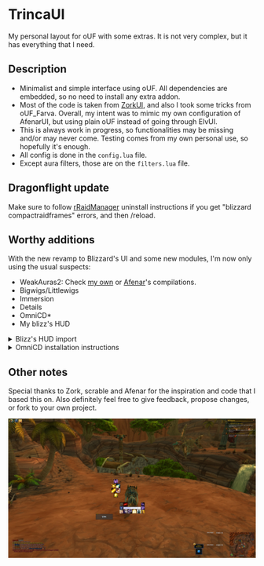 # TrincaUI
My personal layout for oUF with some extras. It is not very complex, but it has everything that I need.

## Description
  * Minimalist and simple interface using oUF. All dependencies are embedded, so no need to install any extra addon.
  * Most of the code is taken from [ZorkUI](https://www.wowinterface.com/downloads/info24252-ZorkUI.html), and also I took some tricks from oUF_Farva. Overall, my intent was to mimic my own configuration of AfenarUI, but using plain oUF instead of going through ElvUI.
  * This is always work in progress, so functionalities may be missing and/or may never come. Testing comes from my own personal use, so hopefully it's enough.
  * All config is done in the `config.lua` file.
  * Except aura filters, those are on the `filters.lua` file.

## Dragonflight update
Make sure to follow [rRaidManager](https://www.wowinterface.com/downloads/info22236-rRaidManager.html) uninstall instructions if you get "blizzard compactraidframes" errors, and then /reload.

## Worthy additions
With the new revamp to Blizzard's UI and some new modules, I'm now only using the usual suspects:
  * WeakAuras2: Check [my own](https://wago.io/p/Trincasidra%232868) or [Afenar](https://github.com/Afenar/AfenarUI)'s compilations.
  * Bigwigs/Littlewigs
  * Immersion
  * Details
  * OmniCD*
  * My blizz's HUD

<details>
  <summary>Blizz's HUD import</summary>

  ```
  0 30 0 0 0 5 5 UIParent -1068.7 -550.3 -1 ##$$%/&&'%)$+$ 0 1 0 5 5 UIParent -1068.7 -509.5 -1 ##$$%/&&'%(#,$ 0 2 0 3 3 UIParent 1068.7 -550.3 -1 ##$$%/&&'%(#,$ 0 3 0 7 7 UIParent 767.9 2.0 -1 #$$%%/&&'%(#,$ 0 4 0 3 3 UIParent 1068.7 -508.3 -1 ##$$%/&&'%(#,$ 0 5 1 1 4 UIParent 0.0 0.0 -1 ##$$%/&('%(#,$ 0 6 1 1 7 MultiBar5 0.0 0.0 -1 ##$$%/&('%(#,$ 0 7 1 1 7 MultiBar6 0.0 0.0 -1 ##$$%/&('%(#,$ 0 10 0 4 4 UIParent 0.0 -469.7 -1 ##$$&('% 0 11 0 4 4 UIParent 0.0 -470.3 -1 ##$$&('%,# 0 12 0 4 4 UIParent 0.0 -265.8 -1 ##$$&('% 1 -1 0 4 4 UIParent 0.0 -227.3 -1 ##$# 2 -1 0 5 5 UIParent -2.0 -472.0 -1 ##$# 3 0 0 3 3 UIParent 648.7 -165.2 -1 $#3# 3 1 0 5 5 UIParent -648.7 -165.8 -1 %#3# 3 2 0 5 5 UIParent -1253.2 -238.5 -1 %#&#3# 3 3 0 7 7 UIParent -1004.8 702.0 -1 '$(#)#-#.#/#3# 3 4 0 5 5 UIParent -1968.7 198.5 -1 ,#-#.#/#0#1#2( 3 5 0 2 2 UIParent -384.2 -170.2 -1 &#*$3# 3 6 0 5 5 UIParent -368.7 258.8 -1 3# 4 -1 0 4 4 UIParent 0.0 -302.8 -1 # 5 -1 0 4 4 UIParent 0.0 -383.3 -1 # 6 0 0 1 1 UIParent -864.7 -2.0 -1 ##$#%$&.(()(*# 6 1 0 3 3 UIParent 2.0 409.7 -1 ##$#%$'+(()(*# 7 -1 0 3 3 UIParent 2.0 -287.7 -1 # 8 -1 1 6 6 UIParent 35.0 50.0 -1 #'$A%$&7 9 -1 0 5 5 UIParent -1468.7 -165.7 -1 # 10 -1 1 0 0 UIParent 16.0 -116.0 -1 # 11 -1 0 5 5 UIParent -2.0 -259.5 -1 # 12 -1 0 1 1 UIParent 947.2 -2.0 -1 #K
  ```

</details>

<details>
  <summary>OmniCD installation instructions</summary>
  
  By default, you'll get an error with OmniCD as it doesn't support TrincaUI.

  It is easily fixable by adding this:
  ```lua
  {   [1] = "TrincaUI",
		[2] = "TrincaUIPartyHeaderUnitButton",
		[3] = "unit",
		[4] = 1,
	},
	{   [1] = "TrincaUI-Raid",
		[2] = "TrincaUIRaidHeader%UnitButton",
		[3] = "unit",
		[4] = 1,
		[5] = 40,
	},
	{   [1] = "TrincaUI-Raid40",
		[2] = "TrincaUIRaidHeader%UnitButton",
		[3] = "unit",
		[4] = 1,
		[5] = 40,
	},
  ```
  To the `unitFrameData` table on the `Core/addons.lua` file.

  You can then also import my profile:
  ```
  TV1AZTXnY2)q3KAWBGpEPDSVPQ9A7kuP27E)aRIuASfltrQIKYpYV(Tb6gDdYzifLxLSB21vEuuyMbdqJUB0NZbZm1SRMn919R73oFv(NVFZ697Y)y3(57Fy3K5BlTUA(hMn9T)6v)LF(n)eEtZM(tF5(T972955FfU7L)w)S3O7MbTV5(9l3SE6DZxT6j8SkD(zNV(6B38uELkt(XwE9M1LbDTTH3ppWUKoFF(2VEZMv3S5ZRVQ)l7hyrU7UD7M9gtxhEV7H75b4PhCFtE9SPt3SA5nZMUaAH(9E8PE38T7)A5rUUF98Tl38)VzD)0(97xUggE3)P7H)x9wGxW25qNwEfBNV8Mx8s6v8HTBE4(xVDZN)17)88T3an9g7Sf4my1d3TggNUChDZnq3()bMN87B(kWq19JP4SPRM)1npa3ny4x(BGLaCeMU72nF(nZVRh6hz(8xxEZ(BHvzl0dl(Wl2SAdoAMF9(LFQV83L)C2Rc6oxWLCkLY7tb)S3)doyrzXSxzDAL23f70MqkK05ReG5WjVY2tDLIfC1MR)y)nZMqwHx2VF(1323AdaRUmsVE18D7Wb6K8fjJYFlBuYUrR33VD7d3VNSSS9Z3yY8GX82L30NxA(y(np0(Ord4VaRsxnF7h63))s36bdMT9xFB(QSHdmcEJwh668oJrhsPo0WbdTh21)czWFvESIMDCww)R)PSi8bX3Bcgk823VdC00TRp5MpJldUaC6z5e8v162nW(9h2C(FME8h6YcnC381pmF172KTjVPKo)RGFuWR60jBW79MKjpCS2zt)YSxf78ELX6nktiGDTn7HbRwFZpQ5B)rTF7pQtE0UUux03zsHoxZJcTRToBxYaXKXyx9rL8N1xFieH4nR3dVTGrhB6dTxdxZLYVDySHxz)r5GHUWft(i0frtkQJ2G0fwNZP78rTbUUoO4U448nqVe96UuqN0oJ34I22jtiAuW0jODAT2w7fOF2DF)QvLycv0BIHCwBf4c1fZ)YaEKQCiOsf7mLM0ENcUTCBPimWZT50wF5ADot0vEWoD0KVjiPKQlHpOhwdYTfvGPS0cmyIL7cMEk8f6S4fnQOU8QnQuYPl3Fib9B(x2eyukd1uiOlpj41dprz0etrB5IkiUQR8RUi0l4GgM)LF5S4DbpOo5WHFkyt09dRiLHH2dEh4OfEtb8xgVTC1i8SLwmGjlH3FY5SKXamAOniM04mUl4PXwNneW2GXRghLyNPug6vAbJDPhYgwp2)gpeEJJBNhTlQopK9OmNsbQPuigk2fv0H3o4cGpOthWLzLTJmpALnGgBWxZuAZaRdM6B0uSpkJ2fkRxGhsKge5ULmzwvPnlK7P0fGRRP4ey9jDzw7uA89O0MuhzMah2izWadlUizCgAHt78KjWQtgSTGlyrxdn2VQKpOI0WqhjxjBGEGGIw7ZHO0kcypW5uasAqTz6CObsHMoy3uAbeAcNBj8PG45YDAGjloXSOJFEaBltAvNlIE(glmmlxfcbXOitNnHRpAWrNC)YROfBzWwETWWfddTXqh65btymUc2RpNOaFJ55zzyAPilv2vcAbw5mLbkmd6u0Yje(PXyAi7IVoODyGO2Knh53zWIHtGpOUJCQIkfnOHQnWfiWYeW5BYH(vqOjoSbNqi0fFvEAnrtRRjpf)c2gCc1bXduwenebqJgBTnBDMyTK7BoM2sJbWeu(veUFl(MsgkOoqJzDSZsPRcud1aVUucFSqnXc4ceR(rjkUp7(RRVBnUqcznbdu5xzp0QBgARDGpGgFstGCfixlyTIcObxXAKGTdZLvImXbnetGxn7QhQ2oy7UYv9q3rtCNrrrhXe5A3zT1xoUka7o4PvMyKsNRG9CkVky84J4kb0iAHCbQpGu10si4KMI0KcIMiJneQHJ8efAcDHh9A8yAei)RLngoC)cl6Ne9ExzwaPF9u(ujLiKGbTjjWZLIg9w6QjiJhnR1yKOURtfOKcrvh5Ac2rmXLwtb(2eSfvz8zP5ORZySuYjmDnyuXPhKFLsrbPKRMzngaB6IXAc)uDhfRHwMdycCFa3PmNB3rRoWMz4TNIyEkDs5RE7DQAiuKmjLuHLrf(ETbhgra7fr7Ncz(O7fwVknbzos0oMUqj3A0NQ7XbjLrJcuROlHl90maCkXTGGixiVonpTPYcaCjDDt6oRJYS7WC9WCpG5EmoSlmq1huicSI0KRNEbL5A(jdjOqyocQCBwibawqbeRt7RgJqATAwCd5saPXlRD5kTu8ahxotEOkkYU0HRvGXlsn1LQMAL3uUiyHWfnlMngauHJbOuqnUHGcqArlOq2rzFCAAQlRme7ci8XnpKRyBAfkiercOq(u)2DzaktVPFhGeC7899)3vqlfCGxTzZQ9lVp3Reks1p2PLAiNM7Bifh5llRKsAs2(kP0k2gClrOkOaT0CCslyQbRV4QvnJS4RY(Aq8MN2JPMNjAOYqG92IhysLcGAk7H3aJtbjb7CkbyEW(oNncFyPjsHfjVMcmbdvnB9rLoCGNihBH1cSOjqIk2n7Zf9bAh8Aydy8JObJ3EVTg0HHbn7qy4kAT1nEJzmgObTegmPmdWXpxMratkIraOLqxTD1yb2V3KZExUlCNiCyr1ZdXlyQBlTkwlkN2Zn7FvlWN2bVm7l1VugtuQLmOZn7ww5oJjfrDePsZ3NjFz20RE77(l)0RG7mtNw)(Mg28(3dnGmdSyB)8p(UnlZmVDt)77xVlhXujam)m)Yp)6)h(Ha8U)Gs4QcI52V86mtvhrHZ9BxUz7sKYSn7VTFB5LDZYDZ3ExgO609BxU(JWO6nqurZloFP7)098vbVAyM(P(1Zxt)f0hamRYm96Rl3)Y7U7H153vUTCO8lLUtZzlEXlW3v)xG)y98vn3KTbcin(VD5hUDf8Ffgh)WQnFEYdV)9x917rQfh2hlkgi6pMC8Wyr7uCrZiEbXCJq87VvOECv)177Vbwg2cZC8Ewdx4qEjluswEt0y6eetcDXIvqVT4mmP9NdYfFUirK2S4vlxTkBv(tJL4qg(EAK69OCw9CWJtLdMqUkbaWvgwGVt1WIKfk0ckn3LrHz0f2zCNGdMauHnuzjG0iNwTlEuVycMKd(x4EQ9YJYbdu4TXqiri2yOm9d4wP0wLVcMtfH2ezF8XOgPqiYKzneIa774X76ci6O0wLOdMdavLudEtEHEJZZQHahwiQqONObWtzd)jTLYXepiCxGmpuEbvGjn8nGSmuARYYawnF5IcxqvOAfgfkZQkWXbmkSywlcvP6HI5xOlWqldsDcyL05MycNeG9ckachpAADoAa(THEVmDZERLLhQ(zzF9JWEtLwq(BmoBgnnJHUbVCgU)bfB0GPIbR0a2LlQra72qPyPm8f1kZlRry5nCjOczoJb1LllLG6MDEEYqDfEjjms5aZKcdn5kzzMkTO5fX6s(CurvexnujYNhOlH(PmXC1HextixfCtv5cnyc4ae4uPJni9leuxHIacQBUxleBuwbIvIvfmfvOUcdtQuNrDeAxHbnb9VWYhtrqfSlrM4KkzUtWlgQSJu5TI5jHRkNPASHGmghJW6iwxF2uieXXfVJ4WNu5Fn3YiiElu5umpzaVlgfW7b0JsmgjeBJaQltCcVBLSwMCcH9QUQjNW6UyuSUmzgmqnIW7YqiqEmeFV5FDaMBpHXOwUprqFPTkG3go5qLak9SuVpJ4fRq5vqIDlKzZcBadgGGLk04y8WrOPIKCtRWCnNeLBdMkgIdhs3c8LqzrWyA8AzuSmelb2vdVTvdXPGXOpcgZjaMurECZMhGIA)LnFUboJ6sGHOAWHaUdNeiI(IbI0ne1rxlCGcuLdbHCaKLlc7XUSrm)hOj8Kigiubz(oEhyR6XIJ3xHsCmqHJl7QIvyYzWkCy1MNxR4txm6FYKR)KfMFMI5pjaGlxU(VrH2FMhTxoMNN5x8(JoJhhfE)7)5V5zdm4ZVH5SGHBp4qI3ut09PoNodWi(izAoaYvT2JZQ5nxIQqd9ycBl1vj05XkBxlFTr1BzJwgIMiJ6twABUWIHkBxRTuyPNLbNjY9jb2dNSdu1w0kRQa5y4(AL8QIaKpcbnQAxvsLv1UrdKkEiwvBrK1gDT56dhaC8WkkPYUgH74Qy5S4oNruBwSLrXyk1C9VeAAZvREbsAlkkYWYyD0KdFad1rQpRr48HkFlQAZaDRkN0a(xW(YYHZQAZv93cgwWC)CiQnfjCbsA3iOXiIA3aAr0jFGM2IUNma7MZudd1M1jKL0UrHgghoxL7iIAl1clG0BuDKf1MpbkJOpeJn5irTlMTQw48XCrektqHjAAZN2ersBroC64qmqpBrUOrW43Qi8)i6zxXd3IVLcvVejTLJ3IWTxJMwNxt7k5sNxXlHpeg9hR78j10wWJEEnT5J6uls)kcWZPQTRY8dFuE4J8rdkFIzTtlPD75FGojanuhXy8pTQ2Lo5rv1UmvhIXxKeJL1wyz8r01MpSucLSJORTG0NL1wWKFwO(NxwB5OSXYAZCYESU2Yr6RbMVCQ7eDTRNUMHW8b86k14QCpM02IY3NcJ)ZRs2CIPVRK90lsjBzN(ruYUrO3rC8BIYykKf1IhvjBwyCrE5A9ZIA2IJVq6tveB2VNvf)c0YwoEdJWcejXYtwj7hHcir85wgGgQC9a9VhQq(JYA0ZK41hq1tv)6HswFa9qxK(1IQ47)DuwVN(rR(54eEpI0GqPcWGgI9t(CbewCiN7fW31RT2mMgVnJ(toE2Nxt)gn5FeP8hv9)w99PpROpTC3YflxT8WVTOCxM1YNId(09fA3EuX7N8pcngNMAKrj4OL8GVjYoE(v((33pWOlH1ZV)Tg9KjV8sowcF)Bn6Xn2)XDUn(xMe8bpu8AxwUlOE8mtchpsCqXK5Vfj3Sr)(BygifIhLYye6gPsEx0cSGzzuinKPkCec(gJyVsDTLwgCgoohlDc3CctCcxBJWN2PoAgL6qp6tbPuawLSSXOi7CeJXONhJoShL0lSS3fJYsL8vvW0o9KjwAmgLg9BHOYrKW1dtZO85fyRIelhGIwUsWrtLIeH6dMWhH)IXiIOHAveCYIZqSWy0ju5jye89Jd6EiA6kY5Xph4NcM8IkgHfN80CVOf1lZ)iPkaQfq(LXkauqyuE8kx)nNVkMO(b8ZVqOLNjaK5zN5uFmM0haVS09mx68jNQ5lpIPAt(iUe48m)fTN1PHF4BcAY2J9ubnj1gX)lZlZakMfkqyYMfCLnh4j9rhYjHtgHQjHdxH7gMt5HFErm3pc7bx0rwQ5Z(ro8sYN4tLcl(R3P5RHKP3to6fN9t2HH4km8YmQ2(zQu)shfc7yoof(dgJJtIVKYtu54KziuO4KyxvuXs0gczXOC3rCxLJP3u(GRA(wfluSugafUpw0Y9rLysrBQg6ulCGuAQ5dvIK3q0zqKiR5lMQQGtdFZeta05pSYintTjlHetSjROdXPsPxgYSPOhIqeplmvZhSdlHrvLjHk0dpbtD0mOQlflHHWVP8PaY8fkmZoGEtr)jr1jrkgwklrkgMDtMhvHCtKMOspu5hxKwHfSG1jJz28GdSfjdNWnNqIRihqlf7NHBtiA84VyhHjEH2)bhJPYIVMYvvfcTHDtKQNdz3CmYlhJKZdyb97SBgRVXVZU5)wXU5t470zuAnVy2r)dJDZ)J6tZPE8xW)z2BVB9Yx8Y5Rw9FDfyGUE(V(Z)9d
  ```
  
</details>

## Other notes
Special thanks to Zork, scrable and Afenar for the inspiration and code that I based this on.
Also definitely feel free to give feedback, propose changes, or fork to your own project.

![trincaui](./preview.jpg)

